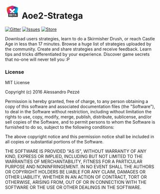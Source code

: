 # [![Aoe2](https://raw.githubusercontent.com/Naramsim/Aoe2-Stratega/master/app/src/main/res/mipmap-mdpi/ic_launcher.png?token=AIlFrOwtum0tSxOiI2jY1Cr86uCyfnkNks5XGpEpwA%3D%3D)](https://github.com/Naramsim/Aoe2-Stratega) Aoe2-Stratega

[![Gitter](https://img.shields.io/gitter/room/Naramsim/aoe2-stratega.svg)](https://gitter.im/Naramsim/aoe2-stratega)
[![Issues](https://img.shields.io/github/issues/Naramsim/Aoe2-stratega.svg)](https://github.com/Naramsim/Aoe2-Stratega/issues)
[![Store](https://img.shields.io/badge/store-play%20store-brightgreen.svg)](https://play.google.com/apps/testing/com.ale.aoe2.stratega)

Download users strategies, learn to do a Skirmisher Drush, or reach Castle Age in less than 17 minutes. 
Browse a huge list of strategies uploaded by the community. 
Create and share strategies and receive feedback. 
Learn tips and tricks differentiated by your experience.
Discover game secrets that no-one will never tell you :P


### License
MIT License

Copyright (c) 2016 Alessandro Pezzé

Permission is hereby granted, free of charge, to any person obtaining a copy of this software and associated documentation files (the "Software"), to deal in the Software without restriction, including without limitation the rights to use, copy, modify, merge, publish, distribute, sublicense, and/or sell copies of the Software, and to permit persons to whom the Software is furnished to do so, subject to the following conditions:

The above copyright notice and this permission notice shall be included in all copies or substantial portions of the Software.

THE SOFTWARE IS PROVIDED "AS IS", WITHOUT WARRANTY OF ANY KIND, EXPRESS OR IMPLIED, INCLUDING BUT NOT LIMITED TO THE WARRANTIES OF MERCHANTABILITY, FITNESS FOR A PARTICULAR PURPOSE AND NONINFRINGEMENT. IN NO EVENT SHALL THE AUTHORS OR COPYRIGHT HOLDERS BE LIABLE FOR ANY CLAIM, DAMAGES OR OTHER LIABILITY, WHETHER IN AN ACTION OF CONTRACT, TORT OR OTHERWISE, ARISING FROM, OUT OF OR IN CONNECTION WITH THE SOFTWARE OR THE USE OR OTHER DEALINGS IN THE SOFTWARE.
